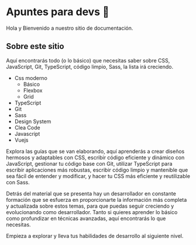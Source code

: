 # Apuntes para devs 💙 

Hola y Bienvenido a nuestro sitio de documentación.

## Sobre este sitio

 Aquí encontrarás todo (o lo básico)  que necesitas saber sobre CSS, JavaScript, Git, TypeScript, código limpio, Sass, la lista irá creciendo. 

- Css moderno
    - Básico
    - Flexbox
    - Grid
- TypeScript
- Git
- Sass
- Design System
- Clea Code
- Javascript
- Vuejs


Explora las guías que se van elaborando, aquí aprenderás a crear diseños hermosos y adaptables con CSS, escribir código eficiente y dinámico con JavaScript, gestionar tu código base con Git, utilizar TypeScript para escribir aplicaciones más robustas, escribir código limpio y mantenible que sea fácil de entender y modificar, y hacer tu CSS más eficiente y reutilizable con Sass.

Detrás del material que se presenta hay un desarrollador en constante formación que se esfuerza en proporcionarte la información más completa y actualizada sobre estos temas, para que puedas seguir creciendo y evolucionando como desarrollador. Tanto si quieres aprender lo básico como profundizar en técnicas avanzadas, aquí encontrarás lo que necesitas.


Empieza a explorar y lleva tus habilidades de desarrollo al siguiente nivel.